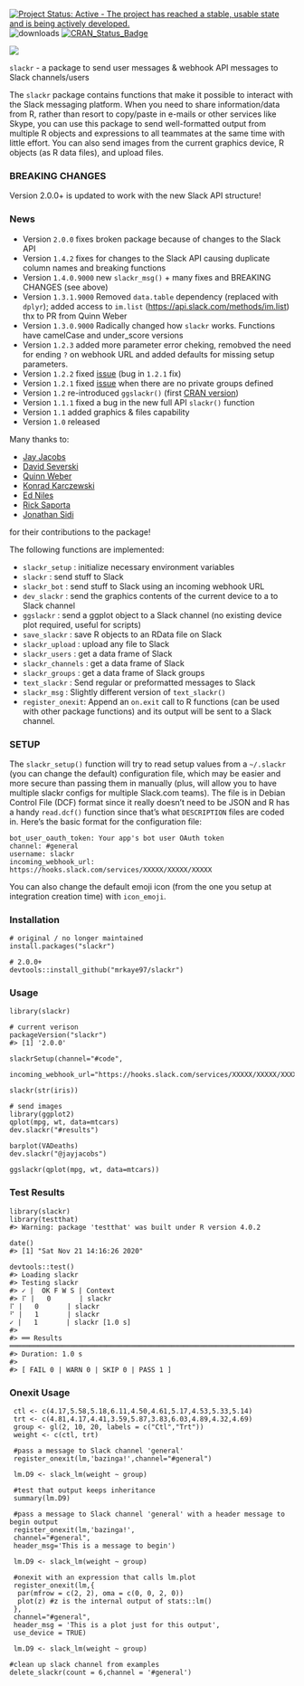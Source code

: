 
<!-- README.md is generated from README.Rmd. Please edit that file -->

[![Project Status: Active - The project has reached a stable, usable
state and is being actively
developed.](http://www.repostatus.org/badges/0.1.0/active.svg)](http://www.repostatus.org/#active)
![downloads](http://cranlogs.r-pkg.org/badges/grand-total/slackr)
[![CRAN\_Status\_Badge](http://www.r-pkg.org/badges/version/slackr)](http://cran.r-project.org/package=slackr)

![](slackr.png)

`slackr` - a package to send user messages & webhook API messages to
Slack channels/users

The `slackr` package contains functions that make it possible to
interact with the Slack messaging platform. When you need to share
information/data from R, rather than resort to copy/paste in e-mails or
other services like Skype, you can use this package to send
well-formatted output from multiple R objects and expressions to all
teammates at the same time with little effort. You can also send images
from the current graphics device, R objects (as R data files), and
upload files.

### BREAKING CHANGES

Version 2.0.0+ is updated to work with the new Slack API structure!

### News

-   Version `2.0.0` fixes broken package because of changes to the Slack
    API
-   Version `1.4.2` fixes for changes to the Slack API causing duplicate
    column names and breaking functions
-   Version `1.4.0.9000` new `slackr_msg()` + many fixes and BREAKING
    CHANGES (see above)
-   Version `1.3.1.9000` Removed `data.table` dependency (replaced with
    `dplyr`); added access to `im.list`
    (<a href="https://api.slack.com/methods/im.list" class="uri">https://api.slack.com/methods/im.list</a>)
    thx to PR from Quinn Weber
-   Version `1.3.0.9000` Radically changed how `slackr` works. Functions
    have camelCase and under\_score versions
-   Version `1.2.3` added more parameter error cheking, remobved the
    need for ending `?` on webhook URL and added defaults for missing
    setup parameters.
-   Version `1.2.2` fixed
    [issue](https://github.com/hrbrmstr/slackr/issues/4) (bug in `1.2.1`
    fix)
-   Version `1.2.1` fixed
    [issue](https://github.com/hrbrmstr/slackr/issues/3) when there are
    no private groups defined
-   Version `1.2` re-introduced `ggslackr()` (first [CRAN
    version](http://cran.at.r-project.org/web/packages/slackr/index.html))
-   Version `1.1.1` fixed a bug in the new full API `slackr()` function
-   Version `1.1` added graphics & files capability
-   Version `1.0` released

Many thanks to:

-   [Jay Jacobs](https://github.com/jayjacobs)
-   [David Severski](https://github.com/davidski)
-   [Quinn Weber](https://github.com/qsweber)
-   [Konrad Karczewski](https://github.com/konradjk)
-   [Ed Niles](https://github.com/eniles)
-   [Rick Saporta](https://github.com/rsaporta)
-   [Jonathan Sidi](https://github.com/yonicd)

for their contributions to the package!

The following functions are implemented:

-   `slackr_setup` : initialize necessary environment variables
-   `slackr` : send stuff to Slack
-   `slackr_bot` : send stuff to Slack using an incoming webhook URL
-   `dev_slackr` : send the graphics contents of the current device to a
    to Slack channel
-   `ggslackr` : send a ggplot object to a Slack channel (no existing
    device plot required, useful for scripts)
-   `save_slackr` : save R objects to an RData file on Slack
-   `slackr_upload` : upload any file to Slack
-   `slackr_users` : get a data frame of Slack
-   `slackr_channels` : get a data frame of Slack
-   `slackr_groups` : get a data frame of Slack groups
-   `text_slackr` : Send regular or preformatted messages to Slack
-   `slackr_msg` : Slightly different version of `text_slackr()`
-   `register_onexit`: Append an `on.exit` call to R functions (can be
    used with other package functions) and its output will be sent to a
    Slack channel.

### SETUP

The `slackr_setup()` function will try to read setup values from a
`~/.slackr` (you can change the default) configuration file, which may
be easier and more secure than passing them in manually (plus, will
allow you to have multiple slackr configs for multiple Slack.com teams).
The file is in Debian Control File (DCF) format since it really doesn’t
need to be JSON and R has a handy `read.dcf()` function since that’s
what `DESCRIPTION` files are coded in. Here’s the basic format for the
configuration file:

    bot_user_oauth_token: Your app's bot user OAuth token
    channel: #general
    username: slackr
    incoming_webhook_url: https://hooks.slack.com/services/XXXXX/XXXXX/XXXXX

You can also change the default emoji icon (from the one you setup at
integration creation time) with `icon_emoji`.

### Installation

    # original / no longer maintained
    install.packages("slackr")

    # 2.0.0+
    devtools::install_github("mrkaye97/slackr")

### Usage

    library(slackr)

    # current verison
    packageVersion("slackr")
    #> [1] '2.0.0'

    slackrSetup(channel="#code", 
                incoming_webhook_url="https://hooks.slack.com/services/XXXXX/XXXXX/XXXXX")

    slackr(str(iris))

    # send images
    library(ggplot2)
    qplot(mpg, wt, data=mtcars)
    dev.slackr("#results")

    barplot(VADeaths)
    dev.slackr("@jayjacobs")

    ggslackr(qplot(mpg, wt, data=mtcars))

### Test Results

    library(slackr)
    library(testthat)
    #> Warning: package 'testthat' was built under R version 4.0.2

    date()
    #> [1] "Sat Nov 21 14:16:26 2020"

    devtools::test()
    #> Loading slackr
    #> Testing slackr
    #> ✓ |  OK F W S | Context
    #> ⠏ |   0       | slackr                                                                                                  ⠏ |   0       | slackr                                                                                                  ⠋ |   1       | slackr                                                                                                  ✓ |   1       | slackr [1.0 s]
    #> 
    #> ══ Results ═════════════════════════════════════════════════════════════════════════════════════════════════════════════
    #> Duration: 1.0 s
    #> 
    #> [ FAIL 0 | WARN 0 | SKIP 0 | PASS 1 ]

### Onexit Usage

     ctl <- c(4.17,5.58,5.18,6.11,4.50,4.61,5.17,4.53,5.33,5.14)
     trt <- c(4.81,4.17,4.41,3.59,5.87,3.83,6.03,4.89,4.32,4.69)
     group <- gl(2, 10, 20, labels = c("Ctl","Trt"))
     weight <- c(ctl, trt)

     #pass a message to Slack channel 'general'
     register_onexit(lm,'bazinga!',channel="#general")

     lm.D9 <- slack_lm(weight ~ group)

     #test that output keeps inheritance
     summary(lm.D9)

     #pass a message to Slack channel 'general' with a header message to begin output
     register_onexit(lm,'bazinga!',
     channel="#general",
     header_msg='This is a message to begin')

     lm.D9 <- slack_lm(weight ~ group)

     #onexit with an expression that calls lm.plot
     register_onexit(lm,{
      par(mfrow = c(2, 2), oma = c(0, 0, 2, 0))
      plot(z) #z is the internal output of stats::lm()
     },
     channel="#general",
     header_msg = 'This is a plot just for this output',
     use_device = TRUE)

     lm.D9 <- slack_lm(weight ~ group)

    #clean up slack channel from examples
    delete_slackr(count = 6,channel = '#general')
